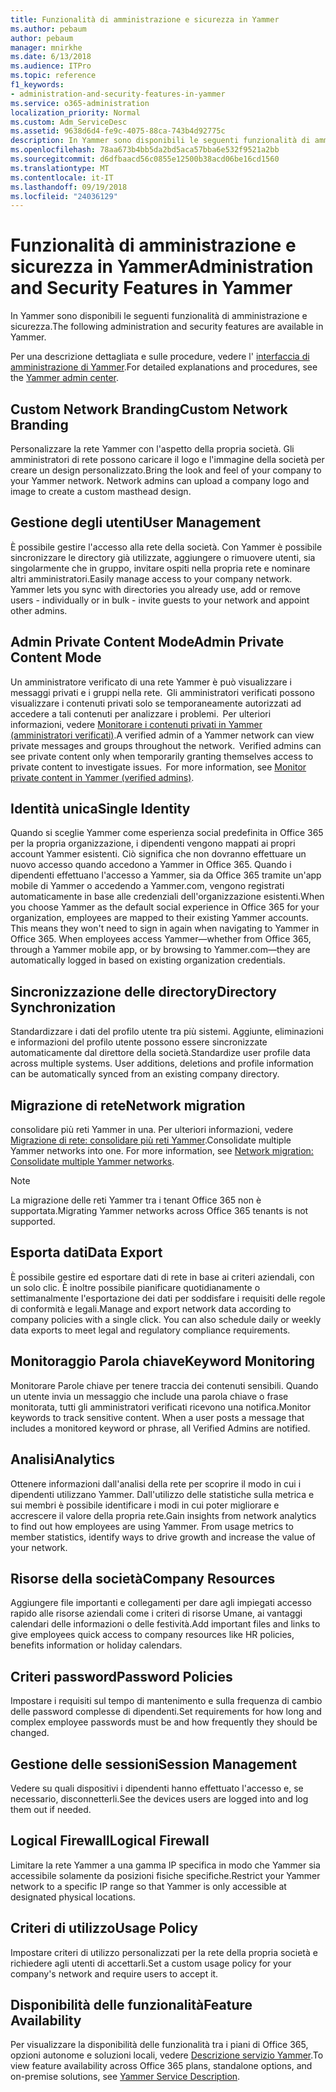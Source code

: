 ```yaml
---
title: Funzionalità di amministrazione e sicurezza in Yammer
ms.author: pebaum
author: pebaum
manager: mnirkhe
ms.date: 6/13/2018
ms.audience: ITPro
ms.topic: reference
f1_keywords:
- administration-and-security-features-in-yammer
ms.service: o365-administration
localization_priority: Normal
ms.custom: Adm_ServiceDesc
ms.assetid: 9638d6d4-fe9c-4075-88ca-743b4d92775c
description: In Yammer sono disponibili le seguenti funzionalità di amministrazione e sicurezza.
ms.openlocfilehash: 78aa673b4bb5da2bd5aca57bba6e532f9521a2bb
ms.sourcegitcommit: d6dfbaacd56c0855e12500b38acd06be16cd1560
ms.translationtype: MT
ms.contentlocale: it-IT
ms.lasthandoff: 09/19/2018
ms.locfileid: "24036129"
---
```

# <a name="administration-and-security-features-in-yammer"></a><span data-ttu-id="937d9-103">Funzionalità di amministrazione e sicurezza in Yammer</span><span class="sxs-lookup"><span data-stu-id="937d9-103">Administration and Security Features in Yammer</span></span>

<span data-ttu-id="937d9-104">In Yammer sono disponibili le seguenti funzionalità di amministrazione e sicurezza.</span><span class="sxs-lookup"><span data-stu-id="937d9-104">The following administration and security features are available in Yammer.</span></span>
  
<span data-ttu-id="937d9-105">Per una descrizione dettagliata e sulle procedure, vedere l' [interfaccia di amministrazione di Yammer](https://go.microsoft.com/fwlink/?LinkId=869688).</span><span class="sxs-lookup"><span data-stu-id="937d9-105">For detailed explanations and procedures, see the [Yammer admin center](https://go.microsoft.com/fwlink/?LinkId=869688).</span></span>
  
## <a name="custom-network-branding"></a><span data-ttu-id="937d9-106">Custom Network Branding</span><span class="sxs-lookup"><span data-stu-id="937d9-106">Custom Network Branding</span></span>
<span data-ttu-id="937d9-107"><a name="bkmk_CustomNetworkBranding"> </a></span><span class="sxs-lookup"><span data-stu-id="937d9-107"></span></span>

<span data-ttu-id="937d9-p101">Personalizzare la rete Yammer con l'aspetto della propria società. Gli amministratori di rete possono caricare il logo e l'immagine della società per creare un design personalizzato.</span><span class="sxs-lookup"><span data-stu-id="937d9-p101">Bring the look and feel of your company to your Yammer network. Network admins can upload a company logo and image to create a custom masthead design.</span></span>
  
## <a name="user-management"></a><span data-ttu-id="937d9-110">Gestione degli utenti</span><span class="sxs-lookup"><span data-stu-id="937d9-110">User Management</span></span>
<span data-ttu-id="937d9-111"><a name="bkmk_UserManagement"> </a></span><span class="sxs-lookup"><span data-stu-id="937d9-111"></span></span>

<span data-ttu-id="937d9-p102">È possibile gestire l'accesso alla rete della società. Con Yammer è possibile sincronizzare le directory già utilizzate, aggiungere o rimuovere utenti, sia singolarmente che in gruppo, invitare ospiti nella propria rete e nominare altri amministratori.</span><span class="sxs-lookup"><span data-stu-id="937d9-p102">Easily manage access to your company network. Yammer lets you sync with directories you already use, add or remove users - individually or in bulk - invite guests to your network and appoint other admins.</span></span>
  
## <a name="admin-private-content-mode"></a><span data-ttu-id="937d9-114">Admin Private Content Mode</span><span class="sxs-lookup"><span data-stu-id="937d9-114">Admin Private Content Mode</span></span>
<span data-ttu-id="937d9-115"><a name="bkmk_AdminPrivate"> </a></span><span class="sxs-lookup"><span data-stu-id="937d9-115"></span></span>

<span data-ttu-id="937d9-p103">Un amministratore verificato di una rete Yammer è può visualizzare i messaggi privati e i gruppi nella rete.  Gli amministratori verificati possono visualizzare i contenuti privati solo se temporaneamente autorizzati ad accedere a tali contenuti per analizzare i problemi.  Per ulteriori informazioni, vedere [Monitorare i contenuti privati in Yammer (amministratori verificati)](https://go.microsoft.com/fwlink/?LinkId=627479).</span><span class="sxs-lookup"><span data-stu-id="937d9-p103">A verified admin of a Yammer network can view private messages and groups throughout the network.  Verified admins can see private content only when temporarily granting themselves access to private content to investigate issues.  For more information, see [Monitor private content in Yammer (verified admins)](https://go.microsoft.com/fwlink/?LinkId=627479).</span></span>
  
## <a name="single-identity"></a><span data-ttu-id="937d9-119">Identità unica</span><span class="sxs-lookup"><span data-stu-id="937d9-119">Single Identity</span></span>
<span data-ttu-id="937d9-120"><a name="bkmk_o365_user_mapping"> </a></span><span class="sxs-lookup"><span data-stu-id="937d9-120"></span></span>

<span data-ttu-id="937d9-p104">Quando si sceglie Yammer come esperienza social predefinita in Office 365 per la propria organizzazione, i dipendenti vengono mappati ai propri account Yammer esistenti. Ciò significa che non dovranno effettuare un nuovo accesso quando accedono a Yammer in Office 365. Quando i dipendenti effettuano l'accesso a Yammer, sia da Office 365 tramite un'app mobile di Yammer o accedendo a Yammer.com, vengono registrati automaticamente in base alle credenziali dell'organizzazione esistenti.</span><span class="sxs-lookup"><span data-stu-id="937d9-p104">When you choose Yammer as the default social experience in Office 365 for your organization, employees are mapped to their existing Yammer accounts. This means they won't need to sign in again when navigating to Yammer in Office 365. When employees access Yammer—whether from Office 365, through a Yammer mobile app, or by browsing to Yammer.com—they are automatically logged in based on existing organization credentials.</span></span>
  
## <a name="directory-synchronization"></a><span data-ttu-id="937d9-124">Sincronizzazione delle directory</span><span class="sxs-lookup"><span data-stu-id="937d9-124">Directory Synchronization</span></span>
<span data-ttu-id="937d9-125"><a name="bkmk_DirectorySynchronization"> </a></span><span class="sxs-lookup"><span data-stu-id="937d9-125"></span></span>

<span data-ttu-id="937d9-p105">Standardizzare i dati del profilo utente tra più sistemi. Aggiunte, eliminazioni e informazioni del profilo utente possono essere sincronizzate automaticamente dal direttore della società.</span><span class="sxs-lookup"><span data-stu-id="937d9-p105">Standardize user profile data across multiple systems. User additions, deletions and profile information can be automatically synced from an existing company directory.</span></span>
  
## <a name="network-migration"></a><span data-ttu-id="937d9-128">Migrazione di rete</span><span class="sxs-lookup"><span data-stu-id="937d9-128">Network migration</span></span>
<span data-ttu-id="937d9-129"><a name="bkmk_NetworkMigration"> </a></span><span class="sxs-lookup"><span data-stu-id="937d9-129"></span></span>

<span data-ttu-id="937d9-p106">consolidare più reti Yammer in una. Per ulteriori informazioni, vedere [Migrazione di rete: consolidare più reti Yammer](https://go.microsoft.com/fwlink/?LinkID=617488).</span><span class="sxs-lookup"><span data-stu-id="937d9-p106">Consolidate multiple Yammer networks into one. For more information, see [Network migration: Consolidate multiple Yammer networks](https://go.microsoft.com/fwlink/?LinkID=617488).</span></span>
  
> [!NOTE]
> <span data-ttu-id="937d9-132">La migrazione delle reti Yammer tra i tenant Office 365 non è supportata.</span><span class="sxs-lookup"><span data-stu-id="937d9-132">Migrating Yammer networks across Office 365 tenants is not supported.</span></span> 
  
## <a name="data-export"></a><span data-ttu-id="937d9-133">Esporta dati</span><span class="sxs-lookup"><span data-stu-id="937d9-133">Data Export</span></span>
<span data-ttu-id="937d9-134"><a name="bkmk_DataExport"> </a></span><span class="sxs-lookup"><span data-stu-id="937d9-134"></span></span>

<span data-ttu-id="937d9-p107">È possibile gestire ed esportare dati di rete in base ai criteri aziendali, con un solo clic. È inoltre possibile pianificare quotidianamente o settimanalmente l'esportazione dei dati per soddisfare i requisiti delle regole di conformità e legali.</span><span class="sxs-lookup"><span data-stu-id="937d9-p107">Manage and export network data according to company policies with a single click. You can also schedule daily or weekly data exports to meet legal and regulatory compliance requirements.</span></span>
  
## <a name="keyword-monitoring"></a><span data-ttu-id="937d9-137">Monitoraggio Parola chiave</span><span class="sxs-lookup"><span data-stu-id="937d9-137">Keyword Monitoring</span></span>
<span data-ttu-id="937d9-138"><a name="bkmk_KeywordMonitoring"> </a></span><span class="sxs-lookup"><span data-stu-id="937d9-138"></span></span>

<span data-ttu-id="937d9-p108">Monitorare Parole chiave per tenere traccia dei contenuti sensibili. Quando un utente invia un messaggio che include una parola chiave o frase monitorata, tutti gli amministratori verificati ricevono una notifica.</span><span class="sxs-lookup"><span data-stu-id="937d9-p108">Monitor keywords to track sensitive content. When a user posts a message that includes a monitored keyword or phrase, all Verified Admins are notified.</span></span>
  
## <a name="analytics"></a><span data-ttu-id="937d9-141">Analisi</span><span class="sxs-lookup"><span data-stu-id="937d9-141">Analytics</span></span>
<span data-ttu-id="937d9-142"><a name="bkmk_Analytics"> </a></span><span class="sxs-lookup"><span data-stu-id="937d9-142"></span></span>

<span data-ttu-id="937d9-p109">Ottenere informazioni dall'analisi della rete per scoprire il modo in cui i dipendenti utilizzano Yammer. Dall'utilizzo delle statistiche sulla metrica e sui membri è possibile identificare i modi in cui poter migliorare e accrescere il valore della propria rete.</span><span class="sxs-lookup"><span data-stu-id="937d9-p109">Gain insights from network analytics to find out how employees are using Yammer. From usage metrics to member statistics, identify ways to drive growth and increase the value of your network.</span></span>
  
## <a name="company-resources"></a><span data-ttu-id="937d9-145">Risorse della società</span><span class="sxs-lookup"><span data-stu-id="937d9-145">Company Resources</span></span>
<span data-ttu-id="937d9-146"><a name="bkmk_CompanyResources"> </a></span><span class="sxs-lookup"><span data-stu-id="937d9-146"></span></span>

<span data-ttu-id="937d9-147">Aggiungere file importanti e collegamenti per dare agli impiegati accesso rapido alle risorse aziendali come i criteri di risorse Umane, ai vantaggi calendari delle informazioni o delle festività.</span><span class="sxs-lookup"><span data-stu-id="937d9-147">Add important files and links to give employees quick access to company resources like HR policies, benefits information or holiday calendars.</span></span>
  
## <a name="password-policies"></a><span data-ttu-id="937d9-148">Criteri password</span><span class="sxs-lookup"><span data-stu-id="937d9-148">Password Policies</span></span>
<span data-ttu-id="937d9-149"><a name="bkmk_PasswordPolicies"> </a></span><span class="sxs-lookup"><span data-stu-id="937d9-149"></span></span>

<span data-ttu-id="937d9-150">Impostare i requisiti sul tempo di mantenimento e sulla frequenza di cambio delle password complesse di dipendenti.</span><span class="sxs-lookup"><span data-stu-id="937d9-150">Set requirements for how long and complex employee passwords must be and how frequently they should be changed.</span></span>
  
## <a name="session-management"></a><span data-ttu-id="937d9-151">Gestione delle sessioni</span><span class="sxs-lookup"><span data-stu-id="937d9-151">Session Management</span></span>
<span data-ttu-id="937d9-152"><a name="bkmk_SessionManagement"> </a></span><span class="sxs-lookup"><span data-stu-id="937d9-152"></span></span>

<span data-ttu-id="937d9-153">Vedere su quali dispositivi i dipendenti hanno effettuato l'accesso e, se necessario, disconnetterli.</span><span class="sxs-lookup"><span data-stu-id="937d9-153">See the devices users are logged into and log them out if needed.</span></span>
  
## <a name="logical-firewall"></a><span data-ttu-id="937d9-154">Logical Firewall</span><span class="sxs-lookup"><span data-stu-id="937d9-154">Logical Firewall</span></span>
<span data-ttu-id="937d9-155"><a name="bkmk_LogicalFirewall"> </a></span><span class="sxs-lookup"><span data-stu-id="937d9-155"></span></span>

<span data-ttu-id="937d9-156">Limitare la rete Yammer a una gamma IP specifica in modo che Yammer sia accessibile solamente da posizioni fisiche specifiche.</span><span class="sxs-lookup"><span data-stu-id="937d9-156">Restrict your Yammer network to a specific IP range so that Yammer is only accessible at designated physical locations.</span></span>
  
## <a name="usage-policy"></a><span data-ttu-id="937d9-157">Criteri di utilizzo</span><span class="sxs-lookup"><span data-stu-id="937d9-157">Usage Policy</span></span>
<span data-ttu-id="937d9-158"><a name="bkmk_UsagePolicy"> </a></span><span class="sxs-lookup"><span data-stu-id="937d9-158"></span></span>

<span data-ttu-id="937d9-159">Impostare criteri di utilizzo personalizzati per la rete della propria società e richiedere agli utenti di accettarli.</span><span class="sxs-lookup"><span data-stu-id="937d9-159">Set a custom usage policy for your company's network and require users to accept it.</span></span>
  
## <a name="feature-availability"></a><span data-ttu-id="937d9-160">Disponibilità delle funzionalità</span><span class="sxs-lookup"><span data-stu-id="937d9-160">Feature Availability</span></span>
<span data-ttu-id="937d9-161"><a name="bkmk_UsagePolicy"> </a></span><span class="sxs-lookup"><span data-stu-id="937d9-161"></span></span>

<span data-ttu-id="937d9-162">Per visualizzare la disponibilità delle funzionalità tra i piani di Office 365, opzioni autonome e soluzioni locali, vedere [Descrizione servizio Yammer](yammer-service-description.md).</span><span class="sxs-lookup"><span data-stu-id="937d9-162">To view feature availability across Office 365 plans, standalone options, and on-premise solutions, see [Yammer Service Description](yammer-service-description.md).</span></span>
  

